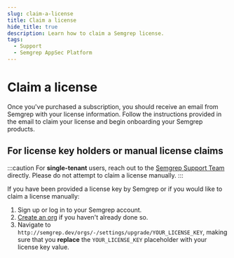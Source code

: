 ```yaml
---
slug: claim-a-license
title: Claim a license
hide_title: true
description: Learn how to claim a Semgrep license.
tags:
  - Support
  - Semgrep AppSec Platform
---
```


# Claim a license

Once you've purchased a subscription, you should receive an email from Semgrep with your license information. Follow the instructions provided in the email to claim your license and begin onboarding your Semgrep products.

## For license key holders or manual license claims

:::caution
For **single-tenant** users, reach out to the [Semgrep Support Team](https://semgrep.dev/docs/support) directly. Please do not attempt to claim a license manually.
:::

If you have been provided a license key by Semgrep or if you would like to claim a license manually:

1. Sign up or log in to your Semgrep account.
2. [Create an org](/docs/deployment/create-account-and-orgs/#initial-sign-in-to-semgrep-appsec-platform) if you haven't already done so.
3. Navigate to `http://semgrep.dev/orgs/-/settings/upgrade/YOUR_LICENSE_KEY`, making sure that you **replace** the `YOUR_LICENSE_KEY` placeholder with your license key value.
